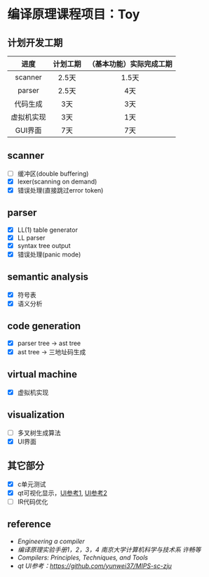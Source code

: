 # 编译原理课程项目：Toy

## 计划开发工期

|进度|计划工期|（基本功能）实际完成工期|
|:---:|:---:|:---:|
|scanner|2.5天|1.5天|
|parser|2.5天|4天|
|代码生成|3天|3天|
|虚拟机实现|3天|1天|
|GUI界面|7天|7天|

## scanner

+ [ ] 缓冲区(double buffering)
+ [x] lexer(scanning on demand)
+ [x] 错误处理(直接跳过error token)

## parser

+ [x] LL(1) table generator
+ [x] LL parser
+ [x] syntax tree output
+ [x] 错误处理(panic mode)

## semantic analysis

+ [x] 符号表
+ [x] 语义分析

## code generation

+ [x] parser tree -> ast tree
+ [x] ast tree -> 三地址码生成

## virtual machine

+ [x] 虚拟机实现

## visualization

+ [ ] 多叉树生成算法
+ [x] UI界面

## 其它部分

- [x] c单元测试
- [x] qt可视化显示，[UI参考1](https://mashplant.online/minidecaf-frontend/), [UI参考2](https://github.com/yunwei37/MIPS-sc-zju)
- [ ] IR代码优化

## reference

- *Engineering a compiler*
- *编译原理实验手册1，2，3，4  南京大学计算机科学与技术系 许畅等*
- *Compilers: Principles, Techniques, and Tools*
- *qt UI参考：https://github.com/yunwei37/MIPS-sc-zju*

